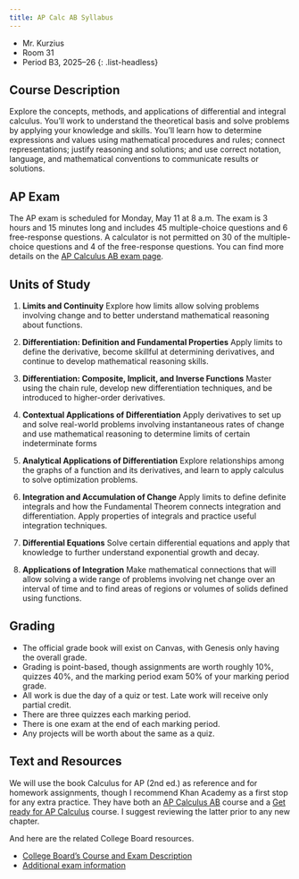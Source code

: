 ```yaml
---
title: AP Calc AB Syllabus
---
```


- Mr. Kurzius
- Room 31
- Period B3, 2025–26
{: .list-headless}

## Course Description

Explore the concepts, methods, and applications of differential and integral calculus. You’ll work to understand the theoretical basis and solve problems by applying your knowledge and skills. You’ll learn how to determine expressions and values using mathematical procedures and rules; connect representations; justify reasoning and solutions; and use correct notation, language, and mathematical conventions to communicate results or solutions.

## AP Exam

The AP exam is scheduled for Monday, May 11 at 8 a.m. The exam is 3 hours and 15 minutes long and includes 45 multiple-choice questions and 6 free-response questions. A calculator is not permitted on 30 of the multiple-choice questions and 4 of the free-response questions. You can find more details on the [AP Calculus AB exam page](https://apstudents.collegeboard.org/courses/ap-calculus-ab/assessment).

## Units of Study

1. **Limits and Continuity** Explore how limits allow solving problems involving change and to better understand mathematical reasoning about functions.

2. **Differentiation: Definition and Fundamental Properties** Apply limits to define the derivative, become skillful at determining derivatives, and continue to develop mathematical reasoning skills.

3. **Differentiation: Composite, Implicit, and Inverse Functions** Master using the chain rule, develop new differentiation techniques, and be introduced to higher-order derivatives.

4. **Contextual Applications of Differentiation** Apply derivatives to set up and solve real-world problems involving instantaneous rates of change and use mathematical reasoning to determine limits of certain indeterminate forms

5. **Analytical Applications of Differentiation** Explore relationships among the graphs of a function and its derivatives, and learn to apply calculus to solve optimization problems.

6. **Integration and Accumulation of Change** Apply limits to define definite integrals and how the Fundamental Theorem connects integration and differentiation. Apply properties of integrals and practice useful integration techniques.

7. **Differential Equations** Solve certain differential equations and apply that knowledge to further understand exponential growth and decay.

8. **Applications of Integration** Make mathematical connections that will allow solving a wide range of problems involving net change over an interval of time and to find areas of regions or volumes of solids defined using functions.

## Grading

- The official grade book will exist on Canvas, with Genesis only having the overall grade.
- Grading is point-based, though assignments are worth roughly 10%, quizzes 40%, and the marking period exam 50% of your marking period grade.
- All work is due the day of a quiz or test. Late work will receive only partial credit.
- There are three quizzes each marking period.
- There is one exam at the end of each marking period.
- Any projects will be worth about the same as a quiz.

## Text and Resources

We will use the book Calculus for AP (2nd ed.) as reference and for homework assignments, though I recommend Khan Academy as a first stop for any extra practice. They have both an [AP Calculus AB](https://www.khanacademy.org/math/ap-calculus-ab) course and a [Get ready for AP Calculus](https://www.khanacademy.org/math/get-ready-for-ap-calc) course. I suggest reviewing the latter prior to any new chapter.

And here are the related College Board resources.

- [College Board’s Course and Exam Description](https://apcentral.collegeboard.org/media/pdf/ap-calculus-ab-and-bc-course-and-exam-description.pdf)
- [Additional exam information](https://apstudents.collegeboard.org/courses/ap-calculus-ab/assessment)
